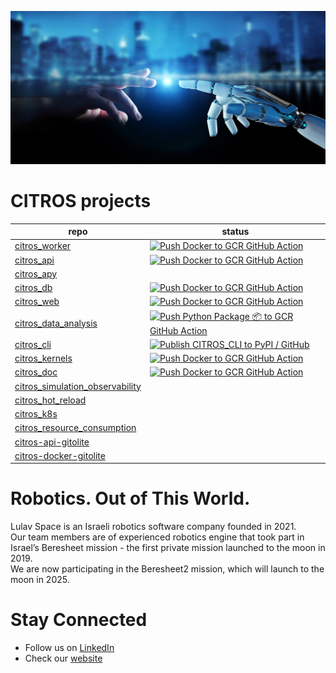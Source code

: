 ![Getting Started](/Lulav_Citros.jpg)

# CITROS projects
| repo | status | 
| -- | -- |
| [citros_worker](https://github.com/lulav/citros_worker) | [![Push Docker to GCR GitHub Action](https://github.com/lulav/citros_worker/actions/workflows/gcr.yml/badge.svg)](https://github.com/lulav/citros_worker/actions/workflows/gcr.yml) |
| [citros_api](https://github.com/lulav/citros_api) | [![Push Docker to GCR GitHub Action](https://github.com/lulav/citros_api/actions/workflows/gcr.yml/badge.svg)](https://github.com/lulav/citros_api/actions/workflows/gcr.yml) |
| [citros_apy](https://github.com/lulav/citros_apy) |  |
| [citros_db](https://github.com/lulav/citros_db) | [![Push Docker to GCR GitHub Action](https://github.com/lulav/citros_db/actions/workflows/gcr.yml/badge.svg)](https://github.com/lulav/citros_db/actions/workflows/gcr.yml) |
| [citros_web](https://github.com/lulav/citros_web) | [![Push Docker to GCR GitHub Action](https://github.com/lulav/citros_web/actions/workflows/gcr.yml/badge.svg)](https://github.com/lulav/citros_web/actions/workflows/gcr.yml) |
| [citros_data_analysis](https://github.com/lulav/citros_data_analysis) | [![Push Python Package 📦 to GCR GitHub Action](https://github.com/lulav/citros_data_analysis/actions/workflows/gcr.yml/badge.svg)](https://github.com/lulav/citros_data_analysis/actions/workflows/gcr.yml) |
| [citros_cli](https://github.com/lulav/citros_cli) | [![Publish CITROS_CLI to PyPI / GitHub](https://github.com/lulav/citros_cli/actions/workflows/release_to_pypi.yaml/badge.svg)](https://github.com/lulav/citros_cli/actions/workflows/release_to_pypi.yaml) |
| [citros_kernels](https://github.com/lulav/citros_kernels) | [![Push Docker to GCR GitHub Action](https://github.com/lulav/citros_kernels/actions/workflows/gcr.yml/badge.svg)](https://github.com/lulav/citros_kernels/actions/workflows/gcr.yml) |
| [citros_doc](https://github.com/lulav/citros_doc) | [![Push Docker to GCR GitHub Action](https://github.com/lulav/citros_doc/actions/workflows/gcr.yml/badge.svg)](https://github.com/lulav/citros_doc/actions/workflows/gcr.yml) |
| [citros_simulation_observability](https://github.com/lulav/citros_simulation_observability) ||
| [citros_hot_reload](https://github.com/lulav/citros_hot_reload) ||
| [citros_k8s](https://github.com/lulav/citros_k8s) ||
| [citros_resource_consumption](https://github.com/lulav/citros_resource_consumption) ||
| [citros-api-gitolite](https://github.com/lulav/citros-api-gitolite)||
| [citros-docker-gitolite](https://github.com/lulav/citros-docker-gitolite)||
# Robotics. Out of This World.

Lulav Space is an Israeli robotics software company founded in 2021.  
Our team members are of experienced robotics engine that took part in Israel’s Beresheet mission - the first private mission launched to the moon in 2019.  
We are now participating in the Beresheet2 mission, which will launch to the moon in 2025.

# Stay Connected
* Follow us on [LinkedIn](https://www.linkedin.com/company/lulav-space/)
* Check our [website](https://lulav.space) 
